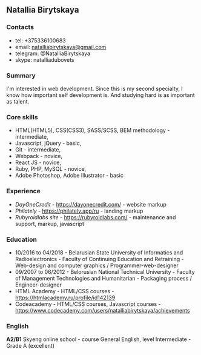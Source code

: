 ## Natallia Birytskaya
### Contacts
* tel: +375336100683
* email: natalliabirytskaya@gmail.com
* telegram: @NatalliaBirytskaya
* skype: natalliadubovets
### Summary
I'm interested in web development. Since this is my second specialty, I know how important self development is. And studying hard is as important as talent. 
###  Core skills
* HTML(HTML5), CSS(CSS3), SASS/SCSS, BEM methodology - intermediate,
* Javascript, jQuery - basic,
* Git - intermediate,
* Webpack - novice,
* React JS - novice,
* Ruby, PHP, MySQL - novice,
* Adobe Photoshop, Adobe Illustrator - basic
### Experience
* *DayOneCredit* - https://dayonecredit.com/ - website markup
* *Philately* - https://philately.app/ru - landing markup
* *Rubyroidlabs site* - https://rubyroidlabs.com/ - maintenance and support, markup, javascript
### Education
* 10/2016 to 04/2018 - Belarusian State University of Informatics and Radioelectronics - Faculty of Continuing Education and Retraining - Web-design and computer graphics / Programmer-web-designer
* 09/2007 to 06/2012 - Belorusian National Technical University - Faculty of Management Technologies and Humanitarian - Packaging process / Engineer-designer
* HTML Academy - HTML/CSS courses - https://htmlacademy.ru/profile/id142139
* Codeacademy - HTML/CSS courses, Javascript courses - https://www.codecademy.com/users/natalliabirytskaya/achievements
### English
**A2/B1**
Skyeng online school - course General English, level Intermediate - Grade A (excellent)
